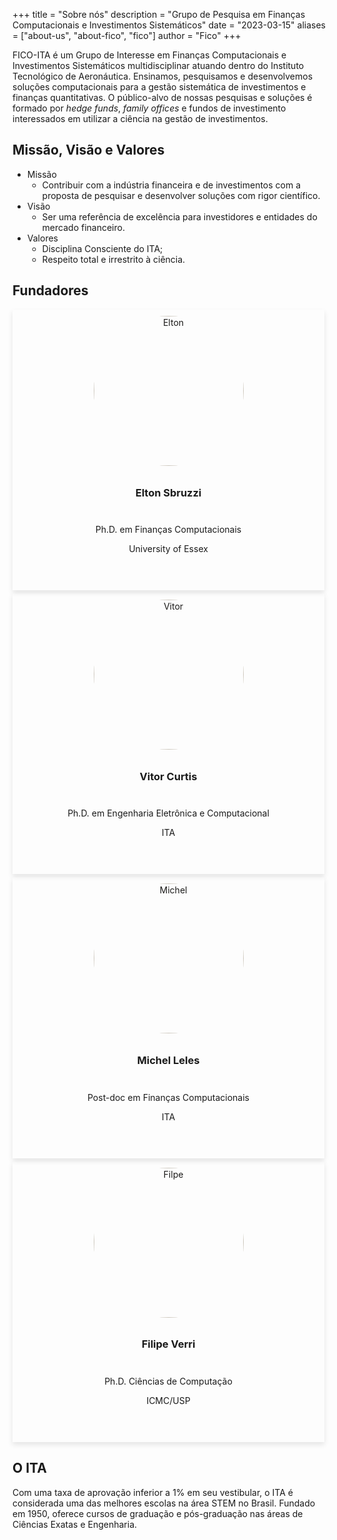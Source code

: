 +++
title = "Sobre nós"
description = "Grupo de Pesquisa em Finanças Computacionais e Investimentos Sistemáticos"
date = "2023-03-15"
aliases = ["about-us", "about-fico", "fico"]
author = "Fico"
+++

FICO-ITA é um Grupo de Interesse em Finanças Computacionais e Investimentos Sistemáticos multidisciplinar atuando dentro do Instituto Tecnológico de Aeronáutica. Ensinamos, pesquisamos e desenvolvemos soluções computacionais para a gestão sistemática de investimentos e finanças quantitativas. O público-alvo de nossas pesquisas e soluções é formado por *hedge funds*, *family offices* e fundos de investimento interessados em utilizar a ciência na gestão de investimentos.

## Missão, Visão e Valores

- Missão
  - Contribuir com a indústria financeira e de investimentos com a proposta de pesquisar e desenvolver soluções com rigor científico.
- Visão
  - Ser uma referência de excelência para investidores e entidades do mercado financeiro.
- Valores
  - Disciplina Consciente do ITA;
  - Respeito total e irrestrito à ciência.

## Fundadores

<style>
.card {
  box-shadow: 0 4px 8px 0 rgba(0, 0, 0, 0.1);
  margin: 0 5px 5px 0;
  text-align: center;

  display: flex;
  flex-direction: column;
  justify-content: space-between;
  align-items: center;

  flex-basis: 0;
  flex-grow: 1;
}

.card:hover {
  opacity: 0.9;
  --tw-translate-y: -0.25rem;
  transform: translate(var(--tw-translate-x), var(--tw-translate-y)) rotate(var(--tw-rotate)) skewX(var(--tw-skew-x)) skewY(var(--tw-skew-y)) scaleX(var(--tw-scale-x)) scaleY(var(--tw-scale-y));
}

.card img {
  border-radius: 50%;
  filter: sepia(20%);

  padding: 10px;
  width: 15rem;
  height: 15rem;
  object-fit: contain;
  margin: 0 auto;
}

.card .person-diploma {
  margin: 10px 0;
}

.card .person-links {
  margin: 14px 0 20px 0;
}

.card .person-links a {
  text-decoration: none;
  font-size: 1.5rem;
}
</style>

<div class="listfounders">
  <div class="card">
    <div class="person-img">
      <img src="/img/team/elton.png" alt="Elton"><h3>Elton Sbruzzi</h3>
    </div>
    <div class="person-diploma">
      <p>Ph.D. em Finanças Computacionais</p>
      <p>University of Essex</p>
    </div>
    <div class="person-links">
      <a href="https://www.linkedin.com/in/eltonsbruzzi/" target="_blank"><i class="fa-brands fa-linkedin"></i></a>
    </div>
  </div>

  <div class="card">
    <div class="person-img">
      <img src="/img/team/vitor.png" alt="Vitor"><h3>Vitor Curtis</h3>
    </div>
    <div class="person-diploma">
      <p>Ph.D. em Engenharia Eletrônica e Computacional</p>
      <p>ITA</p>
    </div>
    <div class="person-links">
      <a href="https://www.linkedin.com/in/vitor-curtis/" target="_blank"><i class="fa-brands fa-linkedin"></i></a>
    </div>
  </div>

  <div class="card">
    <div class="person-img">
      <img src="/img/team/michel.jpg" alt="Michel"><h3>Michel Leles</h3>
    </div>
    <div class="person-diploma">
      <p>Post-doc em Finanças Computacionais</p>
      <p>ITA</p>
    </div>
    <div class="person-links">
      <a href="https://www.linkedin.com/in/michel-leles/" target="_blank"><i class="fa-brands fa-linkedin"></i></a>
    </div>
  </div>

  <div class="card">
    <div class="person-img">
      <img src="/img/team/filipe.png" alt="Filpe"><h3>Filipe Verri</h3>
    </div>
    <div class="person-diploma">
      <p>Ph.D. Ciências de Computação</p>
      <p>ICMC/USP</p>
    </div>
    <div class="person-links">
      <a href="https://www.linkedin.com/in/filipe-verri-01bba6181/" target="_blank"><i class="fa-brands fa-linkedin"></i></a>
    </div>
  </div>
</div>

## O ITA

Com uma taxa de aprovação inferior a 1% em seu vestibular, o ITA é considerada uma das melhores escolas na área STEM no Brasil. Fundado em 1950, oferece cursos de graduação e pós-graduação nas áreas de Ciências Exatas e Engenharia.

